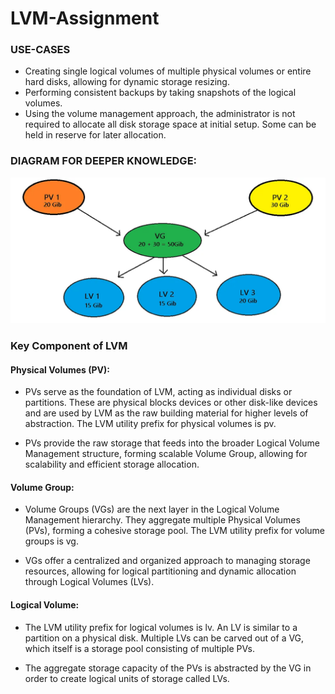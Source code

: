 # LVM-Assignment

### USE-CASES
- Creating single logical volumes of multiple physical volumes or entire hard disks, allowing for dynamic storage resizing.
- Performing consistent backups by taking snapshots of the logical volumes.
- Using the volume management approach, the administrator is not required to allocate all disk storage space at initial setup. Some can be held in reserve for later allocation.

### DIAGRAM FOR DEEPER KNOWLEDGE:

![alt text](1_L2k2Z8Pi6aovhmV84AaRcg.webp)

### Key Component of LVM

#### Physical Volumes (PV):

- PVs serve as the foundation of LVM, acting as individual disks or partitions. These are physical blocks devices or other disk-like devices and are used by LVM as the raw building material for higher levels of abstraction. The LVM utility prefix for physical volumes is pv.

- PVs provide the raw storage that feeds into the broader Logical Volume Management structure, forming scalable Volume Group, allowing for scalability and efficient storage allocation.

#### Volume Group:

- Volume Groups (VGs) are the next layer in the Logical Volume Management hierarchy. They aggregate multiple Physical Volumes (PVs), forming a cohesive storage pool. The LVM utility prefix for volume groups is vg.

- VGs offer a centralized and organized approach to managing storage resources, allowing for logical partitioning and dynamic allocation through Logical Volumes (LVs).

#### Logical Volume:

- The LVM utility prefix for logical volumes is lv. An LV is similar to a partition on a physical disk. Multiple LVs can be carved out of a VG, which itself is a storage pool consisting of multiple PVs.

- The aggregate storage capacity of the PVs is abstracted by the VG in order to create logical units of storage called LVs.